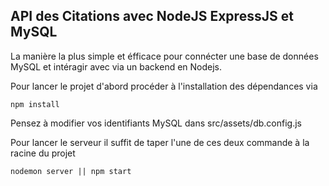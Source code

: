##  API des Citations avec NodeJS ExpressJS et MySQL 
La manière la plus simple et éfficace pour connécter une base de données MySQL et intéragir avec via un backend en Nodejs.

Pour lancer le projet d'abord procéder à l'installation des dépendances via 
```
npm install

```
Pensez à modifier vos identifiants MySQL dans src/assets/db.config.js

Pour lancer le serveur il suffit de taper l'une de ces deux commande à la racine du projet

```
nodemon server || npm start

```
